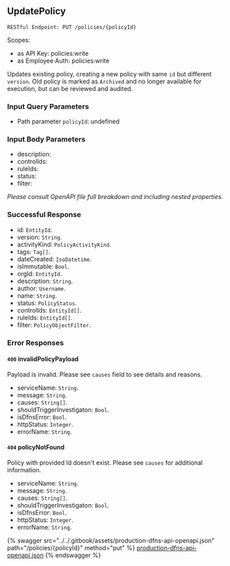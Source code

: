 
## UpdatePolicy
`RESTful Endpoint: PUT /policies/{policyId}`

Scopes:
 * as API Key: policies:write
 * as Employee Auth: policies:write

Updates existing policy, creating a new policy with same `id` but different `version`. Old policy is marked as `Archived` and no longer available for execution, but can be reviewed and audited.


### Input Query Parameters
* Path parameter `policyId`: undefined  
  

### Input Body Parameters
* description: 
* controlIds: 
* ruleIds: 
* status: 
* filter: 

_Please consult OpenAPI file full breakdown and including nested properties._

### Successful Response
* id: `EntityId`. 
* version: `String`. 
* activityKind: `PolicyActivityKind`. 
* tags: `Tag[]`. 
* dateCreated: `IsoDatetime`. 
* isImmutable: `Bool`. 
* orgId: `EntityId`. 
* description: `String`. 
* author: `Username`. 
* name: `String`. 
* status: `PolicyStatus`. 
* controlIds: `EntityId[]`. 
* ruleIds: `EntityId[]`. 
* filter: `PolicyObjectFilter`. 

### Error Responses
#### `400` **invalidPolicyPayload** 
Payload is invalid. Please see `causes` field to see details and reasons.
* serviceName: `String`. 
* message: `String`. 
* causes: `String[]`. 
* shouldTriggerInvestigaton: `Bool`. 
* isDfnsError: `Bool`. 
* httpStatus: `Integer`. 
* errorName: `String`. 

#### `404` **policyNotFound** 
Policy with provided Id doesn't exist. Please see `causes` for additional information.
* serviceName: `String`. 
* message: `String`. 
* causes: `String[]`. 
* shouldTriggerInvestigaton: `Bool`. 
* isDfnsError: `Bool`. 
* httpStatus: `Integer`. 
* errorName: `String`. 

{% swagger src="../../.gitbook/assets/production-dfns-api-openapi.json" path="/policies/{policyId}" method="put" %}
[production-dfns-api-openapi.json](../../.gitbook/assets/production-dfns-api-openapi.json)
{% endswagger %}
